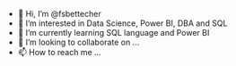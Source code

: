 - 👋 Hi, I’m @fsbettecher
- 👀 I’m interested in Data Science, Power BI, DBA and SQL
- 🌱 I’m currently learning SQL language and Power BI
- 💞️ I’m looking to collaborate on ...
- 📫 How to reach me ...

<!---
fsbettecher/fsbettecher is a ✨ special ✨ repository because its `README.md` (this file) appears on your GitHub profile.
You can click the Preview link to take a look at your changes.
--->
